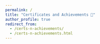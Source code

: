 ```yaml
---
permalink: /
title: "Certificates and Achievements 📜"
author_profile: true
redirect_from: 
  - /certs-n-achievements/
  - /certs-n-achievements.html
---
```

